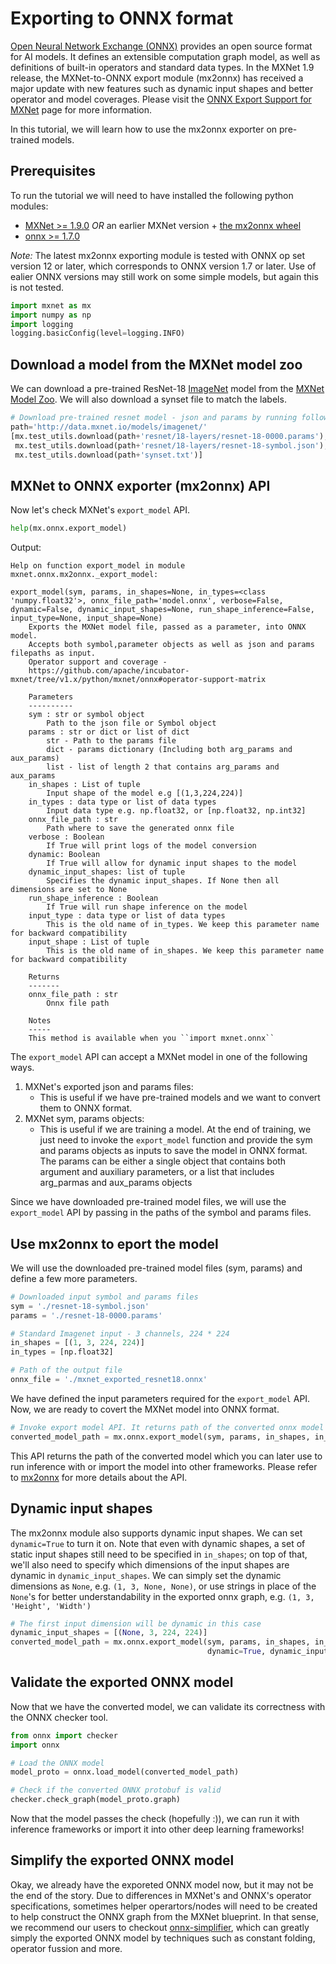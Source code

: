 <!--- Licensed to the Apache Software Foundation (ASF) under one -->
<!--- or more contributor license agreements.  See the NOTICE file -->
<!--- distributed with this work for additional information -->
<!--- regarding copyright ownership.  The ASF licenses this file -->
<!--- to you under the Apache License, Version 2.0 (the -->
<!--- "License"); you may not use this file except in compliance -->
<!--- with the License.  You may obtain a copy of the License at -->

<!---   http://www.apache.org/licenses/LICENSE-2.0 -->

<!--- Unless required by applicable law or agreed to in writing, -->
<!--- software distributed under the License is distributed on an -->
<!--- "AS IS" BASIS, WITHOUT WARRANTIES OR CONDITIONS OF ANY -->
<!--- KIND, either express or implied.  See the License for the -->
<!--- specific language governing permissions and limitations -->
<!--- under the License. -->

# Exporting to ONNX format

[Open Neural Network Exchange (ONNX)](https://github.com/onnx/onnx) provides an open source format for AI models. It defines an extensible computation graph model, as well as definitions of built-in operators and standard data types. In the MXNet 1.9 release, the MXNet-to-ONNX export module (mx2onnx) has received a major update with new features such as dynamic input shapes and better operator and model coverages. Please visit the [ONNX Export Support for MXNet](https://github.com/apache/incubator-mxnet/tree/v1.x/python/mxnet/onnx#onnx-export-support-for-mxnet) page for more information.

In this tutorial, we will learn how to use the mx2onnx exporter on pre-trained models.

## Prerequisites

To run the tutorial we will need to have installed the following python modules:
- [MXNet >= 1.9.0](/get_started) _OR_ an earlier MXNet version + [the mx2onnx wheel](https://github.com/apache/incubator-mxnet/tree/v1.x/python/mxnet/onnx#installation)
- [onnx >= 1.7.0](https://github.com/onnx/onnx#installation)

*Note:* The latest mx2onnx exporting module is tested with ONNX op set version 12 or later, which corresponds to ONNX version 1.7 or later. Use of ealier ONNX versions may still work on some simple models, but again this is not tested.


```python
import mxnet as mx
import numpy as np
import logging
logging.basicConfig(level=logging.INFO)
```

## Download a model from the MXNet model zoo

We can download a pre-trained ResNet-18 [ImageNet](http://www.image-net.org/) model from the [MXNet Model Zoo](/api/python/docs/api/gluon/model_zoo/index.html).
We will also download a synset file to match the labels.

```python
# Download pre-trained resnet model - json and params by running following code.
path='http://data.mxnet.io/models/imagenet/'
[mx.test_utils.download(path+'resnet/18-layers/resnet-18-0000.params'),
 mx.test_utils.download(path+'resnet/18-layers/resnet-18-symbol.json'),
 mx.test_utils.download(path+'synset.txt')]
```

## MXNet to ONNX exporter (mx2onnx) API

Now let's check MXNet's `export_model` API. 

```python
help(mx.onnx.export_model)
```

Output:

```text
Help on function export_model in module mxnet.onnx.mx2onnx._export_model:

export_model(sym, params, in_shapes=None, in_types=<class 'numpy.float32'>, onnx_file_path='model.onnx', verbose=False, dynamic=False, dynamic_input_shapes=None, run_shape_inference=False, input_type=None, input_shape=None)
    Exports the MXNet model file, passed as a parameter, into ONNX model.
    Accepts both symbol,parameter objects as well as json and params filepaths as input.
    Operator support and coverage -
    https://github.com/apache/incubator-mxnet/tree/v1.x/python/mxnet/onnx#operator-support-matrix
    
    Parameters
    ----------
    sym : str or symbol object
        Path to the json file or Symbol object
    params : str or dict or list of dict
        str - Path to the params file
        dict - params dictionary (Including both arg_params and aux_params)
        list - list of length 2 that contains arg_params and aux_params
    in_shapes : List of tuple
        Input shape of the model e.g [(1,3,224,224)]
    in_types : data type or list of data types
        Input data type e.g. np.float32, or [np.float32, np.int32]
    onnx_file_path : str
        Path where to save the generated onnx file
    verbose : Boolean
        If True will print logs of the model conversion
    dynamic: Boolean
        If True will allow for dynamic input shapes to the model
    dynamic_input_shapes: list of tuple
        Specifies the dynamic input_shapes. If None then all dimensions are set to None
    run_shape_inference : Boolean
        If True will run shape inference on the model
    input_type : data type or list of data types
        This is the old name of in_types. We keep this parameter name for backward compatibility
    input_shape : List of tuple
        This is the old name of in_shapes. We keep this parameter name for backward compatibility
    
    Returns
    -------
    onnx_file_path : str
        Onnx file path
    
    Notes
    -----
    This method is available when you ``import mxnet.onnx``
```

The `export_model` API can accept a MXNet model in one of the following ways.

1. MXNet's exported json and params files:
    * This is useful if we have pre-trained models and we want to convert them to ONNX format.
2. MXNet sym, params objects:
    * This is useful if we are training a model. At the end of training, we just need to invoke the `export_model` function and provide the sym and params objects as inputs to save the model in ONNX format. The params can be either a single object that contains both argument and auxiliary parameters, or a list that includes arg_parmas and aux_params objects

Since we have downloaded pre-trained model files, we will use the `export_model` API by passing in the paths of the symbol and params files.

## Use mx2onnx to eport the model

We will use the downloaded pre-trained model files (sym, params) and define a few more parameters.

```python
# Downloaded input symbol and params files
sym = './resnet-18-symbol.json'
params = './resnet-18-0000.params'

# Standard Imagenet input - 3 channels, 224 * 224
in_shapes = [(1, 3, 224, 224)]
in_types = [np.float32]

# Path of the output file
onnx_file = './mxnet_exported_resnet18.onnx'
```

We have defined the input parameters required for the `export_model` API. Now, we are ready to covert the MXNet model into ONNX format.

```python
# Invoke export model API. It returns path of the converted onnx model
converted_model_path = mx.onnx.export_model(sym, params, in_shapes, in_types, onnx_file)
```

This API returns the path of the converted model which you can later use to run inference with or import the model into other frameworks. Please refer to [mx2onnx](https://github.com/apache/incubator-mxnet/tree/v1.x/python/mxnet/onnx#apis) for more details about the API.

## Dynamic input shapes
The mx2onnx module also supports dynamic input shapes. We can set `dynamic=True` to turn it on. Note that even with dynamic shapes, a set of static input shapes still need to be specified in `in_shapes`; on top of that, we'll also need to specify which dimensions of the input shapes are dynamic in `dynamic_input_shapes`. We can simply set the dynamic dimensions as `None`, e.g. `(1, 3, None, None)`, or use strings in place of the `None`'s for better understandability in the exported onnx graph, e.g. `(1, 3, 'Height', 'Width')`

```python
# The first input dimension will be dynamic in this case
dynamic_input_shapes = [(None, 3, 224, 224)]
converted_model_path = mx.onnx.export_model(sym, params, in_shapes, in_types, onnx_file,
                                            dynamic=True, dynamic_input_shapes=dynamic_input_shapes)
```

## Validate the exported ONNX model

Now that we have the converted model, we can validate its correctness with the ONNX checker tool.

```python
from onnx import checker
import onnx

# Load the ONNX model
model_proto = onnx.load_model(converted_model_path)

# Check if the converted ONNX protobuf is valid
checker.check_graph(model_proto.graph)
```

Now that the model passes the check (hopefully :)), we can run it with inference frameworks or import it into other deep learning frameworks!

## Simplify the exported ONNX model

Okay, we already have the exporeted ONNX model now, but it may not be the end of the story. Due to differences in MXNet's and ONNX's operator specifications, sometimes helper operartors/nodes will need to be created to help construct the ONNX graph from the MXNet blueprint. In that sense, we recommend our users to checkout [onnx-simplifier](https://github.com/daquexian/onnx-simplifier), which can greatly simply the exported ONNX model by techniques such as constant folding, operator fussion and more.
